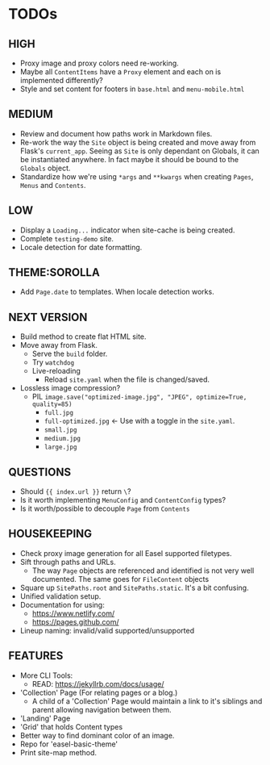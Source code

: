 # TODOs

## HIGH

- Proxy image and proxy colors need re-working.
- Maybe all `ContentItems` have a `Proxy` element and each on is implemented differently?
- Style and set content for footers in `base.html` and `menu-mobile.html`

## MEDIUM

- Review and document how paths work in Markdown files.
- Re-work the way the `Site` object is being created and move away from Flask's `current_app`. Seeing as `Site` is only dependant on Globals, it can be instantiated anywhere. In fact maybe it should be bound to the `Globals` object.
- Standardize how we're using `*args` and `**kwargs` when creating `Pages`, `Menus` and `Contents`.

## LOW

- Display a `Loading...` indicator when site-cache is being created.
- Complete `testing-demo` site.
- Locale detection for date formatting.

## THEME:SOROLLA

- Add `Page.date` to templates. When locale detection works.

## NEXT VERSION

- Build method to create flat HTML site.
- Move away from Flask.
  - Serve the `build` folder.
  - Try `watchdog`
  - Live-reloading
    - Reload `site.yaml` when the file is changed/saved.
- Lossless image compression?
  - PIL `image.save("optimized-image.jpg", "JPEG", optimize=True, quality=85)`
    - `full.jpg`
    - `full-optimized.jpg` <- Use with a toggle in the `site.yaml`.
    - `small.jpg`
    - `medium.jpg`
    - `large.jpg`

## QUESTIONS

- Should `{{ index.url }}` return `\`?
- Is it worth implementing `MenuConfig` and `ContentConfig` types?
- Is it worth/possible to decouple `Page` from `Contents`

## HOUSEKEEPING

- Check proxy image generation for all Easel supported filetypes.
- Sift through paths and URLs.
  - The way `Page` objects are referenced and identified is not very well documented. The same goes for `FileContent` objects
- Square up `SitePaths.root` and `SitePaths.static`. It's a bit confusing.
- Unified validation setup.
- Documentation for using:
  - <https://www.netlify.com/>
  - <https://pages.github.com/>
- Lineup naming: invalid/valid supported/unsupported

## FEATURES

- More CLI Tools:
  - READ: <https://jekyllrb.com/docs/usage/>
- 'Collection' Page (For relating pages or a blog.)
  - A child of a 'Collection' Page would maintain a link to it's siblings and parent allowing navigation between them.
- 'Landing' Page
- 'Grid' that holds Content types
- Better way to find dominant color of an image.
- Repo for 'easel-basic-theme'
- Print site-map method.
